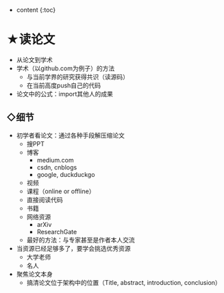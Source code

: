 * content
{:toc}

# ★读论文
+ 从论文到学术
+ 学术（以github.com为例子）的方法
	+ 与当前学界的研究获得共识（读源码）
	+ 在当前高度push自己的代码
+ 论文中的公式：import其他人的成果

## ◇细节
+ 初学者看论文：通过各种手段解压缩论文
	+ 搜PPT
	+ 博客
		+ medium.com
		+ csdn, cnblogs
		+ google, duckduckgo
	+ 视频
	+ 课程（online or offline）
	+ 直接阅读代码
	+ 书籍
	+ 网络资源
		+ arXiv
		+ ResearchGate
	+ 最好的方法：与专家甚至是作者本人交流
+ 当资源已经足够多了，要学会挑选优秀资源
	+ 大学老师
	+ 名人
+ 聚焦论文本身
	+ 搞清论文位于架构中的位置（Title, abstract, introduction, conclusion）
